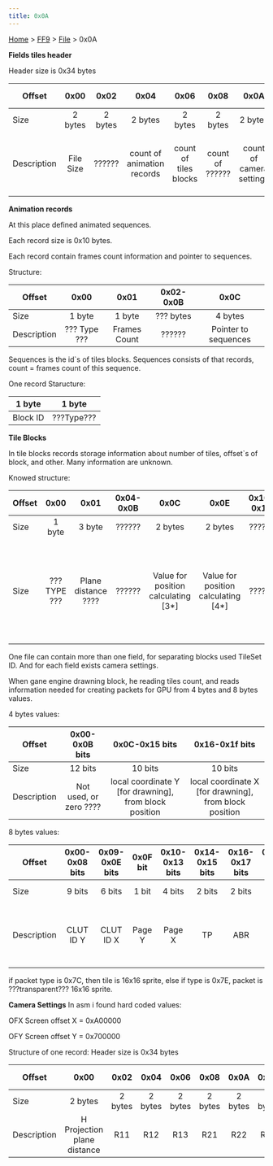 ```yaml
---
title: 0x0A
---
```


[Home](/ff7-flat-wiki/Main%20Page.md) > [FF9](/ff7-flat-wiki/FF9.md) > [File](/ff7-flat-wiki/FF9/File.md) > 0x0A

**Fields tiles header**

Header size is 0x34 bytes

| Offset      |   0x00    |  0x02   |            0x04            |         0x06          |      0x08       |           0x0A           |             0x0C             |          0x10           |       0x14        |            0x18            | 0x1C-0x2f |                          0x30                          |                          0x32                          |
|-------------|:---------:|:-------:|:--------------------------:|:---------------------:|:---------------:|:------------------------:|:----------------------------:|:-----------------------:|:-----------------:|:--------------------------:|:---------:|:------------------------------------------------------:|:------------------------------------------------------:|
| Size        |  2 bytes  | 2 bytes |          2 bytes           |        2 bytes        |     2 bytes     |         2 bytes          |           4 bytes            |         4 bytes         |      4 bytes      |          4 bytes           | ??? bytes |                        2 bytes                         |                        2 bytes                         |
| Description | File Size | ??????  | count of animation records | count of tiles blocks | count of ?????? | count of camera settings | pointer to animation records | pointer to tiles blocks | pointer to ?????? | pointer to camera settings |  ??????   | Number used for calculating position of blocks \[1\*\] | Number used for calculating position of blocks \[2\*\] |

**Animation records**

At this place defined animated sequences.

Each record size is 0x10 bytes.

Each record contain frames count information and pointer to sequences.

Structure:

| Offset      |     0x00     |     0x01     | 0x02-0x0B |         0x0C         |
|-------------|:------------:|:------------:|:---------:|:--------------------:|
| Size        |    1 byte    |    1 byte    | ??? bytes |       4 bytes        |
| Description | ??? Type ??? | Frames Count |  ??????   | Pointer to sequences |

Sequences is the id\`s of tiles blocks. Sequences consists of that
records, count = frames count of this sequence.

One record Staructure:

|  1 byte  |   1 byte   |
|:--------:|:----------:|
| Block ID | ???Type??? |

**Tile Blocks**

In tile blocks records storage information about number of tiles,
offset\`s of block, and other. Many information are unknown.

Knowed structure:

| Offset |     0x00     |        0x01         | 0x04-0x0B |                  0x0C                  |                  0x0E                  | 0x10-0x17 |                        0x18                        |                        0x1A                        | 0x1C-0x23 |                  0x24                   |    0x26     |                   0x28                    |                   0x2C                    |                                0x30                                 | 0x34-0x38 |
|--------|:------------:|:-------------------:|:---------:|:--------------------------------------:|:--------------------------------------:|:---------:|:--------------------------------------------------:|:--------------------------------------------------:|:---------:|:---------------------------------------:|:-----------:|:-----------------------------------------:|:-----------------------------------------:|:-------------------------------------------------------------------:|:---------:|
| Size   |    1 byte    |       3 byte        |  ??????   |                2 bytes                 |                2 bytes                 |  ??????   |                      2 bytes                       |                      2 bytes                       |  ??????   |                 2 bytes                 |   2 bytes   |                  4 Bytes                  |                  4 Bytes                  |                               4 Bytes                               |  ??????   |
| Size   | ??? TYPE ??? | Plane distance ???? |  ??????   | Value for position calculating \[3\*\] | Value for position calculating \[4\*\] |  ??????   | it\`s not value, just Var. Value = \[1\*\]+\[3\*\] | it\`s not value, just Var. Value = \[2\*\]+\[4\*\] |  ??????   | TileSet ID (for camera settings record) | Tiles count | Pointer to 4 bytes values (for each tile) | Pointer to 8 bytes values (for each tile) | Var, address in memory to created packet.\[For PSX drawning loop\]. |  ??????   |

One file can contain more than one field, for separating blocks used
TileSet ID. And for each field exists camera settings.

When gane engine drawning block, he reading tiles count, and reads
information needed for creating packets for GPU from 4 bytes and 8 bytes
values.

4 bytes values:

| Offset      |     0x00-0x0B bits     |                      0x0C-0x15 bits                      |                      0x16-0x1f bits                      |
|-------------|:----------------------:|:--------------------------------------------------------:|:--------------------------------------------------------:|
| Size        |        12 bits         |                         10 bits                          |                         10 bits                          |
| Description | Not used, or zero ???? | local coordinate Y \[for drawning\], from block position | local coordinate X \[for drawning\], from block position |

8 bytes values:

| Offset      | 0x00-0x08 bits | 0x09-0x0E bits | 0x0F bit | 0x10-0x13 bits | 0x14-0x15 bits | 0x16-0x17 bits | 0x18-0x1F bits | 0x20-0x27 bits | 0x28-0x3B bits |            0x3C bit            | 0x3D-0x3F bits |
|-------------|:--------------:|:--------------:|:--------:|:--------------:|:--------------:|:--------------:|:--------------:|:--------------:|:--------------:|:------------------------------:|:--------------:|
| Size        |     9 bits     |     6 bits     |  1 bit   |     4 bits     |     2 bits     |     2 bits     |     8 bits     |     8 bits     |    20 bits     |             1 bit              |     3 bits     |
| Description |   CLUT ID Y    |   CLUT ID X    |  Page Y  |     Page X     |       TP       |      ABR       |       v        |       u        |     ??????     | Packet type (0: 0x7C, 1: 0x7E) |     ??????     |

if packet type is 0x7C, then tile is 16x16 sprite, else if type is 0x7E,
packet is ???transparent??? 16x16 sprite.

**Camera Settings** In asm i found hard coded values:

OFX Screen offset X = 0xA00000

OFY Screen offset Y = 0x700000

Structure of one record: Header size is 0x34 bytes

| Offset      |            0x00             |  0x02   |  0x04   |  0x06   |  0x08   |  0x0A   |  0x0C   |  0x0E   |  0x10   |  0x12   |  0x14   |  0x18   |  0x1C   | 0x20-0x27 |  0x28   |  0x2A   |  0x2C   |  0x2E   |  0x30   |  0x32   |
|-------------|:---------------------------:|:-------:|:-------:|:-------:|:-------:|:-------:|:-------:|:-------:|:-------:|:-------:|:-------:|:-------:|:-------:|:---------:|:-------:|:-------:|:-------:|:-------:|:-------:|:-------:|
| Size        |           2 bytes           | 2 bytes | 2 bytes | 2 bytes | 2 bytes | 2 bytes | 2 bytes | 2 bytes | 2 bytes | 2 bytes | 4 bytes | 4 bytes | 4 bytes |  ??????   | 2 bytes | 2 bytes | 2 bytes | 2 bytes | 2 bytes | 2 bytes |
| Description | H Projection plane distance |   R11   |   R12   |   R13   |   R21   |   R22   |   R23   |   R31   |   R32   |   R33   |   TRX   |   TRY   |   TRZ   |  ??????   | ??????  | ??????  | ??????  | ??????  | ??????  | ??????  |

